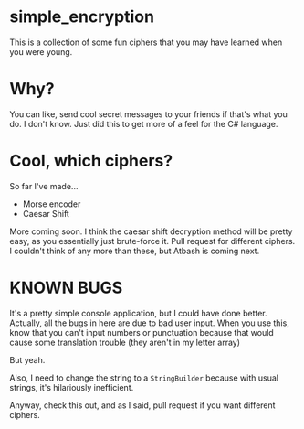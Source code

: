 # simple_encryption

This is a collection of some fun ciphers that you may have learned when you were young.

# Why?

You can like, send cool secret messages to your friends if that's what you do. I don't know. Just did this to get more of a feel for the C# language.

# Cool, which ciphers?

So far I've made...

- Morse encoder
- Caesar Shift

More coming soon. I think the caesar shift decryption method will be pretty easy, as you essentially just brute-force it.
Pull request for different ciphers. I couldn't think of any more than these, but Atbash is coming next.

# KNOWN BUGS

It's a pretty simple console application, but I could have done better. Actually, all the bugs in here are due to bad user input.
When you use this, know that you can't input numbers or punctuation because that would cause some translation trouble (they aren't in my letter array)

But yeah.

Also, I need to change the string to a <code>StringBuilder</code> because with usual strings, it's hilariously inefficient.

Anyway, check this out, and as I said, pull request if you want different ciphers.
